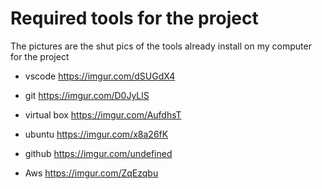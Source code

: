 # Required tools for the project

The pictures are the shut pics of the tools already install on my computer for the project

<!-- - vscode
![aws account setup](image/vscode-pics.jpg "San Juan Mountains") 

- git
![aws account setup](image/git-pics.png "San Juan Mountains")

- virtual-box
![aws account setup](image/virtualBox.jpg "San Juan Mountains")

- ubuntu
![aws account setup](image/Ubuntu.jpg "San Juan Mountains")

- github
![aws account setup](image/github-pics.png "San Juan Mountains")

 - aws
![aws account setup](image/aws.png "San Juan Mountains") -->

-  vscode
https://imgur.com/dSUGdX4

- git
https://imgur.com/D0JyLlS

- virtual box
https://imgur.com/AufdhsT

- ubuntu
https://imgur.com/x8a26fK

- github
https://imgur.com/undefined

- Aws
https://imgur.com/ZqEzqbu








